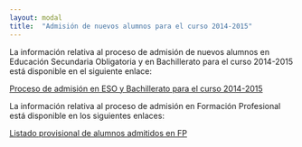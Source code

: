 ```yaml
---
layout: modal
title:  "Admisión de nuevos alumnos para el curso 2014-2015"
---
```


La información relativa al proceso de admisión de nuevos alumnos en Educación Secundaria Obligatoria y en Bachillerato para el curso 2014-2015 está disponible en el siguiente enlace:

[Proceso de admisión en ESO y Bachillerato para el curso 2014-2015](/paginas/general/admision20142015/)

La información relativa al proceso de admisión en Formación Profesional está disponible en los siguientes enlaces:

[Listado provisional de alumnos admitidos en FP](https://6270dac08034eb261a315b389159e8ad45c7b93d.googledrive.com/host/0BwMgXZ83HVDlSW9UM0RERl9xYzg/)